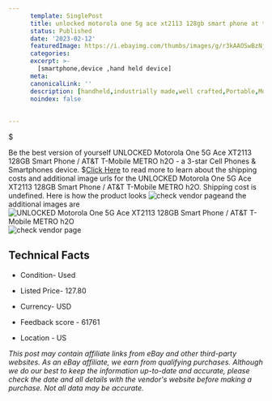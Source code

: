 ```yaml
---
      template: SinglePost
      title: unlocked motorola one 5g ace xt2113 128gb smart phone at t t mobile metro h2o
      status: Published
      date: '2023-02-12'
      featuredImage: https://i.ebayimg.com/thumbs/images/g/r3kAAOSwBzNj4ETR/s-l225.jpg
      categories: 
      excerpt: >-
        [smartphone,device ,hand held device]
      meta:
      canonicalLink: ''
      description: [handheld,industrially made,well crafted,Portable,Mobile,Compact,Convenient,Lightweight,Maneuverable,Man-portable,Miniature,Carriable,Hand-held,Light,Holdable,Transportable,Mobile device,Pocket-sized,On-the-go,Wireless,Cordless,Compact size,Convenient size, smartphone,device ,hand held device]
      noindex: false
      
        
---
```

$

Be the best version of yourself UNLOCKED Motorola One 5G Ace XT2113 128GB Smart Phone / AT&T T-Mobile METRO h2O - a 3-star Cell Phones & Smartphones device.
$[Click Here](https://www.ebay.com/itm/115697023148?hash=item1af01478ac%3Ag%3Ar3kAAOSwBzNj4ETR&mkevt=1&mkcid=1&mkrid=711-53200-19255-0&campid=%253CePNCampaignId%253E&customid=%253CreferenceId%253E&toolid=10049) to read more to learn about the shipping costs and additional image urls for the UNLOCKED Motorola One 5G Ace XT2113 128GB Smart Phone / AT&T T-Mobile METRO h2O. Shipping cost is undefined. Here is how the product looks ![check vendor page](https://i.ebayimg.com/thumbs/images/g/r3kAAOSwBzNj4ETR/s-l225.jpg)and the additional images are![UNLOCKED Motorola One 5G Ace XT2113 128GB Smart Phone / AT&T T-Mobile METRO h2O](https://i.ebayimg.com/images/g/r3kAAOSwBzNj4ETR/s-l1600.jpg)![check vendor page](https://origin-galleryplus.ebayimg.com/ws/web/115697023148_2_0_1/225x225.jpg,https://origin-galleryplus.ebayimg.com/ws/web/115697023148_3_0_1/225x225.jpg,https://origin-galleryplus.ebayimg.com/ws/web/115697023148_4_0_1/225x225.jpg,https://origin-galleryplus.ebayimg.com/ws/web/115697023148_5_0_1/225x225.jpg,https://origin-galleryplus.ebayimg.com/ws/web/115697023148_6_0_1/225x225.jpg,https://origin-galleryplus.ebayimg.com/ws/web/115697023148_7_0_1/225x225.jpg,https://origin-galleryplus.ebayimg.com/ws/web/115697023148_8_0_1/225x225.jpg)



 ## Technical Facts 



     
      

 - Condition- Used 


      

 - Listed Price- 127.80 


      

 - Currency- USD 


      

 - Feedback score - 61761 


      

 - Location - US 


      
      

 *_This post may contain affiliate links from eBay and other third-party websites. As an eBay affiliate, we earn from qualifying purchases. Although we do our best to keep the information up-to-date and accurate, please check the date and all details with the vendor's website before making a purchase. Not all data may be accurate._*






